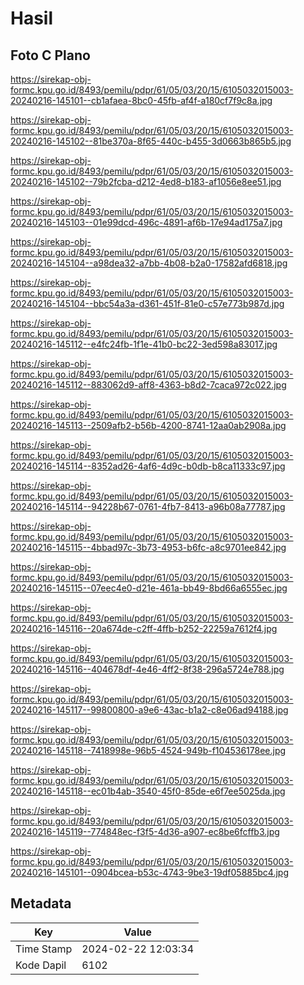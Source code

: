 # Hasil

## Foto C Plano

https://sirekap-obj-formc.kpu.go.id/8493/pemilu/pdpr/61/05/03/20/15/6105032015003-20240216-145101--cb1afaea-8bc0-45fb-af4f-a180cf7f9c8a.jpg

https://sirekap-obj-formc.kpu.go.id/8493/pemilu/pdpr/61/05/03/20/15/6105032015003-20240216-145102--81be370a-8f65-440c-b455-3d0663b865b5.jpg

https://sirekap-obj-formc.kpu.go.id/8493/pemilu/pdpr/61/05/03/20/15/6105032015003-20240216-145102--79b2fcba-d212-4ed8-b183-af1056e8ee51.jpg

https://sirekap-obj-formc.kpu.go.id/8493/pemilu/pdpr/61/05/03/20/15/6105032015003-20240216-145103--01e99dcd-496c-4891-af6b-17e94ad175a7.jpg

https://sirekap-obj-formc.kpu.go.id/8493/pemilu/pdpr/61/05/03/20/15/6105032015003-20240216-145104--a98dea32-a7bb-4b08-b2a0-17582afd6818.jpg

https://sirekap-obj-formc.kpu.go.id/8493/pemilu/pdpr/61/05/03/20/15/6105032015003-20240216-145104--bbc54a3a-d361-451f-81e0-c57e773b987d.jpg

https://sirekap-obj-formc.kpu.go.id/8493/pemilu/pdpr/61/05/03/20/15/6105032015003-20240216-145112--e4fc24fb-1f1e-41b0-bc22-3ed598a83017.jpg

https://sirekap-obj-formc.kpu.go.id/8493/pemilu/pdpr/61/05/03/20/15/6105032015003-20240216-145112--883062d9-aff8-4363-b8d2-7caca972c022.jpg

https://sirekap-obj-formc.kpu.go.id/8493/pemilu/pdpr/61/05/03/20/15/6105032015003-20240216-145113--2509afb2-b56b-4200-8741-12aa0ab2908a.jpg

https://sirekap-obj-formc.kpu.go.id/8493/pemilu/pdpr/61/05/03/20/15/6105032015003-20240216-145114--8352ad26-4af6-4d9c-b0db-b8ca11333c97.jpg

https://sirekap-obj-formc.kpu.go.id/8493/pemilu/pdpr/61/05/03/20/15/6105032015003-20240216-145114--94228b67-0761-4fb7-8413-a96b08a77787.jpg

https://sirekap-obj-formc.kpu.go.id/8493/pemilu/pdpr/61/05/03/20/15/6105032015003-20240216-145115--4bbad97c-3b73-4953-b6fc-a8c9701ee842.jpg

https://sirekap-obj-formc.kpu.go.id/8493/pemilu/pdpr/61/05/03/20/15/6105032015003-20240216-145115--07eec4e0-d21e-461a-bb49-8bd66a6555ec.jpg

https://sirekap-obj-formc.kpu.go.id/8493/pemilu/pdpr/61/05/03/20/15/6105032015003-20240216-145116--20a674de-c2ff-4ffb-b252-22259a7612f4.jpg

https://sirekap-obj-formc.kpu.go.id/8493/pemilu/pdpr/61/05/03/20/15/6105032015003-20240216-145116--404678df-4e46-4ff2-8f38-296a5724e788.jpg

https://sirekap-obj-formc.kpu.go.id/8493/pemilu/pdpr/61/05/03/20/15/6105032015003-20240216-145117--99800800-a9e6-43ac-b1a2-c8e06ad94188.jpg

https://sirekap-obj-formc.kpu.go.id/8493/pemilu/pdpr/61/05/03/20/15/6105032015003-20240216-145118--7418998e-96b5-4524-949b-f104536178ee.jpg

https://sirekap-obj-formc.kpu.go.id/8493/pemilu/pdpr/61/05/03/20/15/6105032015003-20240216-145118--ec01b4ab-3540-45f0-85de-e6f7ee5025da.jpg

https://sirekap-obj-formc.kpu.go.id/8493/pemilu/pdpr/61/05/03/20/15/6105032015003-20240216-145119--774848ec-f3f5-4d36-a907-ec8be6fcffb3.jpg

https://sirekap-obj-formc.kpu.go.id/8493/pemilu/pdpr/61/05/03/20/15/6105032015003-20240216-145101--0904bcea-b53c-4743-9be3-19df05885bc4.jpg


## Metadata

| Key        | Value               |
| ---------- | ------------------- |
| Time Stamp | 2024-02-22 12:03:34 |
| Kode Dapil | 6102                |



